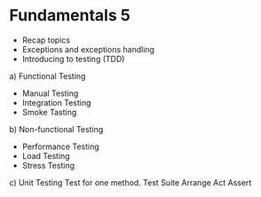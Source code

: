 # Fundamentals 5

* Recap topics
* Exceptions and exceptions handling
* Introducing to testing (TDD)

a) Functional Testing
- Manual Testing
- Integration Testing
- Smoke Tasting

b) Non-functional Testing
- Performance Testing
- Load Testing
- Stress Testing

c) Unit Testing
Test for one method. Test Suite
Arrange
Act
Assert